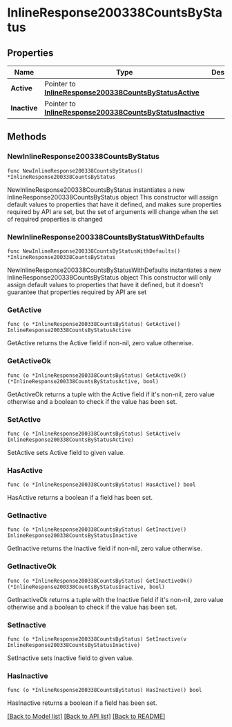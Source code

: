 # InlineResponse200338CountsByStatus

## Properties

Name | Type | Description | Notes
------------ | ------------- | ------------- | -------------
**Active** | Pointer to [**InlineResponse200338CountsByStatusActive**](InlineResponse200338CountsByStatusActive.md) |  | [optional] 
**Inactive** | Pointer to [**InlineResponse200338CountsByStatusInactive**](InlineResponse200338CountsByStatusInactive.md) |  | [optional] 

## Methods

### NewInlineResponse200338CountsByStatus

`func NewInlineResponse200338CountsByStatus() *InlineResponse200338CountsByStatus`

NewInlineResponse200338CountsByStatus instantiates a new InlineResponse200338CountsByStatus object
This constructor will assign default values to properties that have it defined,
and makes sure properties required by API are set, but the set of arguments
will change when the set of required properties is changed

### NewInlineResponse200338CountsByStatusWithDefaults

`func NewInlineResponse200338CountsByStatusWithDefaults() *InlineResponse200338CountsByStatus`

NewInlineResponse200338CountsByStatusWithDefaults instantiates a new InlineResponse200338CountsByStatus object
This constructor will only assign default values to properties that have it defined,
but it doesn't guarantee that properties required by API are set

### GetActive

`func (o *InlineResponse200338CountsByStatus) GetActive() InlineResponse200338CountsByStatusActive`

GetActive returns the Active field if non-nil, zero value otherwise.

### GetActiveOk

`func (o *InlineResponse200338CountsByStatus) GetActiveOk() (*InlineResponse200338CountsByStatusActive, bool)`

GetActiveOk returns a tuple with the Active field if it's non-nil, zero value otherwise
and a boolean to check if the value has been set.

### SetActive

`func (o *InlineResponse200338CountsByStatus) SetActive(v InlineResponse200338CountsByStatusActive)`

SetActive sets Active field to given value.

### HasActive

`func (o *InlineResponse200338CountsByStatus) HasActive() bool`

HasActive returns a boolean if a field has been set.

### GetInactive

`func (o *InlineResponse200338CountsByStatus) GetInactive() InlineResponse200338CountsByStatusInactive`

GetInactive returns the Inactive field if non-nil, zero value otherwise.

### GetInactiveOk

`func (o *InlineResponse200338CountsByStatus) GetInactiveOk() (*InlineResponse200338CountsByStatusInactive, bool)`

GetInactiveOk returns a tuple with the Inactive field if it's non-nil, zero value otherwise
and a boolean to check if the value has been set.

### SetInactive

`func (o *InlineResponse200338CountsByStatus) SetInactive(v InlineResponse200338CountsByStatusInactive)`

SetInactive sets Inactive field to given value.

### HasInactive

`func (o *InlineResponse200338CountsByStatus) HasInactive() bool`

HasInactive returns a boolean if a field has been set.


[[Back to Model list]](../README.md#documentation-for-models) [[Back to API list]](../README.md#documentation-for-api-endpoints) [[Back to README]](../README.md)


